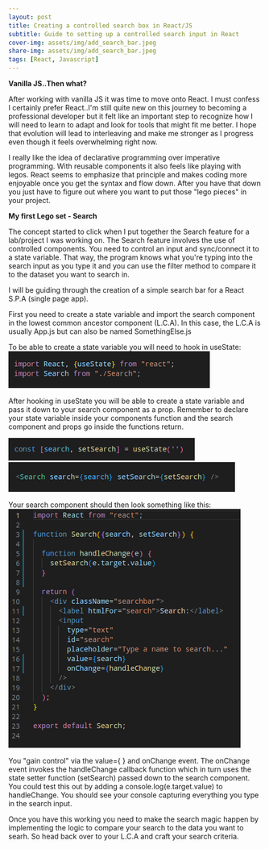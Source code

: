 ```yaml
---
layout: post
title: Creating a controlled search box in React/JS
subtitle: Guide to setting up a controlled search input in React
cover-img: assets/img/add_search_bar.jpeg
share-img: assets/img/add_search_bar.jpeg
tags: [React, Javascript]
---
```


**Vanilla JS..Then what?**

After working with vanilla JS it was time to move onto React. I must confess I certainly prefer React..I'm still quite new on this journey to becoming a professional developer but it felt like an important step to recognize how I will need to learn to adapt and look for tools that might fit me better. I hope that evolution will lead to interleaving and make me stronger as I progress even though it feels overwhelming right now.

I really like the idea of declarative programming over imperative programming. With reusable components it also feels like playing with legos. React seems to emphasize that principle and makes coding more enjoyable once you get the syntax and flow down. After you have that down you just have to figure out where you want to put those "lego pieces" in your project.

**My first Lego set - Search**

The concept started to click when I put together the Search feature for a lab/project I was working on. The Search feature involves the use of controlled components. You need to control an input and sync/connect it to a state variable. That way, the program knows what you're typing into the search input as you type it and you can use the filter method to compare it to the dataset you want to search in.

I will be guiding through the creation of a simple search bar for a React S.P.A (single page app).

First you need to create a state variable and import the search component in the lowest common ancestor component (L.C.A). In this case, the L.C.A is usually App.js but can also be named SomethingElse.js

To be able to create a state variable you will need to hook in useState:
![](../assets/img/blog2/usestate_import.png)

After hooking in useState you will be able to create a state variable and pass it down to your search component as a prop. Remember to declare your state variable inside your components function and the search component and props go inside the functions return.

![](../assets/img/blog2/create_state_variable.png)
![](../assets/img/blog2/search_props.png)

Your search component should then look something like this:
![](../assets/img/blog2/search_component.png)

You "gain control" via the value={ } and onChange event. The onChange event invokes the handleChange callback function which in turn uses the state setter function (setSearch) passed down to the search component. You could test this out by adding a console.log(e.target.value) to handleChange. You should see your console capturing everything you type in the search input.

Once you have this working you need to make the search magic happen by implementing the logic to compare your search to the data you want to searh. So head back over to your L.C.A and craft your search criteria.
